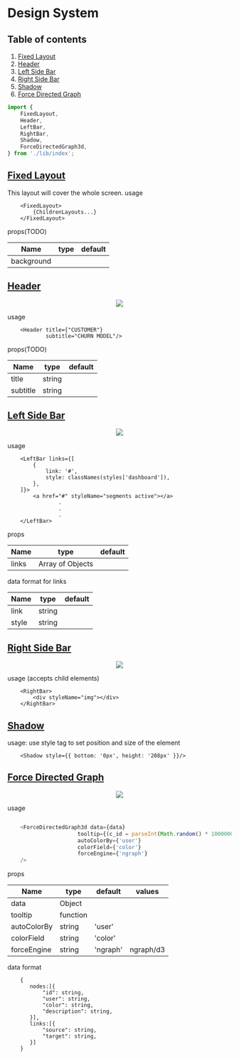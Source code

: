 # Design System

## Table of contents
1. [Fixed Layout](#FixedLayout)
1. [Header](#Header)
1. [Left Side Bar](#LeftBar)
1. [Right Side Bar](#RightBar)
1. [Shadow](#Shadow)
1. [Force Directed Graph](#ForceDirectedGraph3d)

```js
import {
    FixedLayout,
    Header,
    LeftBar,
    RightBar,
    Shadow,
    ForceDirectedGraph3d,
} from './lib/index';
```
## [Fixed Layout](#FixedLayout)
This layout will cover the whole screen.
usage
```
    <FixedLayout>
        {ChildrenLayouts...}
    </FixedLayout>
```
props(TODO)

| Name | type | default |
|---------|----------|----------|
| background| | <null> |


## [Header](#Header)
<p align="center">
    <img src="https://raw.githubusercontent.com/vinojv/DS-tryout/master/lib/components/Header/Screen%20Shot.png"/>
</p>
usage

```
    <Header title={"CUSTOMER"}
            subtitle="CHURN MODEL"/>
```
props(TODO)

| Name | type | default |
|---------|----------|----------|
| title| string | <null> |
| subtitle| string | <null> |

## [Left Side Bar](#LeftBar)
<p align="center">
    <img src="https://raw.githubusercontent.com/vinojv/DS-tryout/master/lib/components/left-sidebar-nav/Screen%20Shot.png"/>
</p>
usage

```
    <LeftBar links={[
        {
            link: '#',
            style: classNames(styles['dashboard']),
        },
    ]}>
        <a href="#" styleName="segments active"></a>
                .
                .
                .   
    </LeftBar>
```
props

| Name | type | default |
|---------|----------|----------|
| links| Array of Objects|

data format for links 

| Name | type | default |
|----|---|---|
| link| string | <null> |
| style| string | <null> |

## [Right Side Bar](#RightBar)
<p align="center">
    <img src="https://raw.githubusercontent.com/vinojv/DS-tryout/master/lib/components/right-sidebar-nav/Screen%20Shot.png"/>
</p>
usage (accepts child elements)

```
    <RightBar>
        <div styleName="img"></div>
    </RightBar>
```

## [Shadow](#Shadow)
usage: use style tag to set position and size of the element
```
    <Shadow style={{ bottom: '0px', height: '208px' }}/>
```
## [Force Directed Graph](#ForceDirectedGraph3d)
<p align="center">
    <img src="http://gist.github.com/vasturiano/02affe306ce445e423f992faeea13521/raw/preview.png"/>
</p>
usage

```js

    <ForceDirectedGraph3d data={data}
                      tooltip={(c_id = parseInt(Math.random() * 10000000)) => `Customer-${c_id}: Churn Probability: ${parseInt(Math.random() * 100)}%`}
                      autoColorBy={'user'}
                      colorField={'color'}
                      forceEngine={'ngraph'}
    />
```
props

| Name | type | default | values|
|---------|----------|------|----|
| data| Object| <null> | <null> |
| tooltip| function| <null> | <null> | 
| autoColorBy| string| 'user'| <null> |
| colorField| string| 'color'| <null> |
| forceEngine| string | 'ngraph'| ngraph/d3 |

data format 
```
    {   
       nodes:[{
           "id": string,
           "user": string,
           "color": string,
           "description": string,
       }],
       links:[{
           "source": string,
           "target": string,
       }]
    }
```